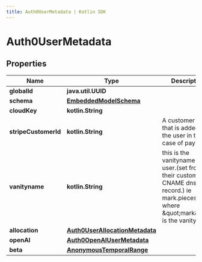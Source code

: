 ```yaml
---
title: Auth0UserMetadata | Kotlin SDK
---
```




# Auth0UserMetadata

## Properties
Name | Type | Description | Notes
------------ | ------------- | ------------- | -------------
**globalId** | **java.util.UUID** |  | 
**schema** | [**EmbeddedModelSchema**](EmbeddedModelSchema) |  |  [optional]
**cloudKey** | **kotlin.String** |  |  [optional]
**stripeCustomerId** | **kotlin.String** | A customer ID that is added to the user in the case of payments |  [optional]
**vanityname** | **kotlin.String** | this is the vanityname of the user.(set from their custom CNAME dns record.) ie mark.pieces.cloud where \&quot;mark\&quot; is the vanityname. |  [optional]
**allocation** | [**Auth0UserAllocationMetadata**](Auth0UserAllocationMetadata) |  |  [optional]
**openAI** | [**Auth0OpenAIUserMetadata**](Auth0OpenAIUserMetadata) |  |  [optional]
**beta** | [**AnonymousTemporalRange**](AnonymousTemporalRange) |  |  [optional]




